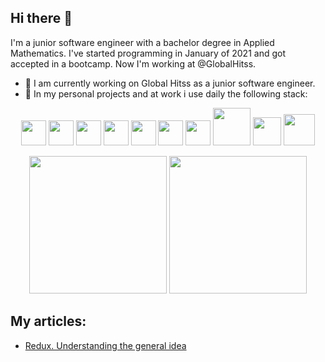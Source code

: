 ## Hi there 👋

I'm a junior software engineer with a bachelor degree in Applied Mathematics. I've started programming in January of 2021 and got accepted in a bootcamp. Now I'm working at @GlobalHitss.

- 🔭 I am currently working on Global Hitss as a junior software engineer.
- 🌱 In my personal projects and at work i use daily the following stack:

<p align="center">
  <img src="https://cdn.jsdelivr.net/gh/devicons/devicon/icons/typescript/typescript-original.svg" width="40px" />
  <img src="https://cdn.jsdelivr.net/gh/devicons/devicon/icons/javascript/javascript-original.svg" width="40px" />
  <img src="https://cdn.jsdelivr.net/gh/devicons/devicon/icons/react/react-original.svg" width="40px" />
  <img src="https://cdn.jsdelivr.net/gh/devicons/devicon/icons/redux/redux-original.svg" width="40px" />
  <img src="https://cdn.jsdelivr.net/gh/devicons/devicon/icons/postgresql/postgresql-original.svg" width="40px" />
  <img src="https://cdn.jsdelivr.net/gh/devicons/devicon/icons/mongodb/mongodb-plain-wordmark.svg" width="40px" />
  <img src="https://cdn.jsdelivr.net/gh/devicons/devicon/icons/jest/jest-plain.svg" width="40px" />
  <img src="https://user-images.githubusercontent.com/76003107/136183827-36dc03ae-d0d7-43af-8495-20b9e31a38d7.png" width="60px" />
  <img src="https://user-images.githubusercontent.com/76003107/136184025-0bf26d30-da38-4e00-9837-f02171ac8b64.png" width="45px" />
  <img src="https://cdn.jsdelivr.net/gh/devicons/devicon/icons/graphql/graphql-plain-wordmark.svg" width="50px" />
</p>

<p align="center" >
  <img height="220px" src="https://github-readme-stats.vercel.app/api/top-langs/?username=LeoAntunesBrombilla&show_icons=true&theme=dracula&hide=html,css" />
  <img height="220px" src="https://github-readme-stats.vercel.app/api/?username=LeoAntunesBrombilla&show_icons=true&theme=dracula&hide=html,css" />
</p>

<p>
<h2> My articles: </h2>
  <ul>
    <li> 
      <a href="https://medium.com/@antunes.b.leonardo/redux-understanding-the-general-idea-cf1d8bda3f0)"> 
        Redux. Understanding the general idea 
      </a> 
    </li>
  </ul>
</p>
